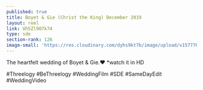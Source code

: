 ```yaml
---
published: true
title: Boyet & Gie (Christ the King) December 2019
layout: reel
link: Uh5Zl9O7k74
type: sde
section-rank: 126
image-small: 'https://res.cloudinary.com/dyhs9kt7b/image/upload/v1577705868/gie.jpg'
---
```

The heartfelt wedding of Boyet & Gie.❤️
*watch it in HD

#Threelogy #BeThreelogy #WeddingFilm #SDE #SameDayEdit #WeddingVideo